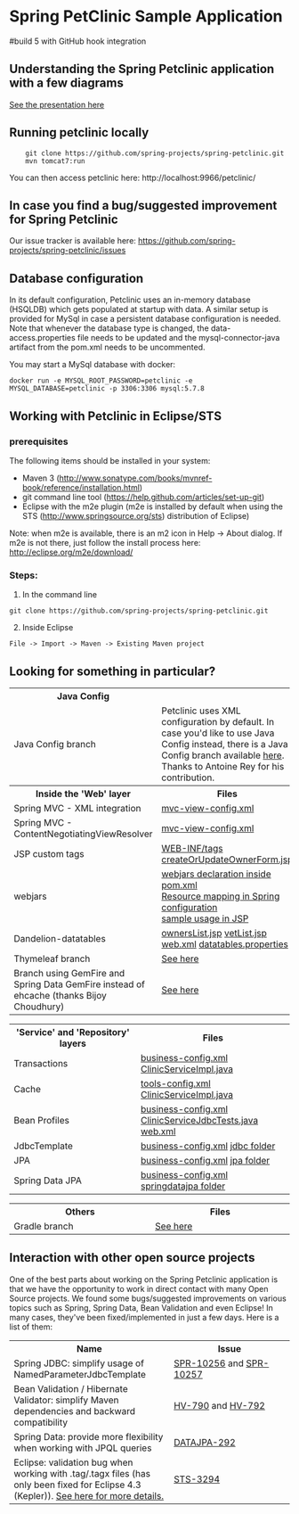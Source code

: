# Spring PetClinic Sample Application

#build 5 with GitHub hook integration


## Understanding the Spring Petclinic application with a few diagrams
<a href="https://speakerdeck.com/michaelisvy/spring-petclinic-sample-application">See the presentation here</a>

## Running petclinic locally
```
	git clone https://github.com/spring-projects/spring-petclinic.git
	mvn tomcat7:run
```

You can then access petclinic here: http://localhost:9966/petclinic/

## In case you find a bug/suggested improvement for Spring Petclinic
Our issue tracker is available here: https://github.com/spring-projects/spring-petclinic/issues


## Database configuration

In its default configuration, Petclinic uses an in-memory database (HSQLDB) which
gets populated at startup with data. A similar setup is provided for MySql in case a persistent database configuration is needed.
Note that whenever the database type is changed, the data-access.properties file needs to be updated and the mysql-connector-java artifact from the pom.xml needs to be uncommented.

You may start a MySql database with docker:

```
docker run -e MYSQL_ROOT_PASSWORD=petclinic -e MYSQL_DATABASE=petclinic -p 3306:3306 mysql:5.7.8
```

## Working with Petclinic in Eclipse/STS

### prerequisites
The following items should be installed in your system:
* Maven 3 (http://www.sonatype.com/books/mvnref-book/reference/installation.html)
* git command line tool (https://help.github.com/articles/set-up-git)
* Eclipse with the m2e plugin (m2e is installed by default when using the STS (http://www.springsource.org/sts) distribution of Eclipse)

Note: when m2e is available, there is an m2 icon in Help -> About dialog.
If m2e is not there, just follow the install process here: http://eclipse.org/m2e/download/


### Steps:

1) In the command line
```
git clone https://github.com/spring-projects/spring-petclinic.git
```
2) Inside Eclipse
```
File -> Import -> Maven -> Existing Maven project
```


## Looking for something in particular?

<table>
  <tr>
    <th width="300px">Java Config</th><th width="300px"></th>
  </tr>
  <tr>
    <td>Java Config branch</td>
    <td>
      Petclinic uses XML configuration by default. In case you'd like to use Java Config instead, there is a Java Config branch available <a href="https://github.com/spring-projects/spring-petclinic/tree/javaconfig">here</a>. Thanks to Antoine Rey for his contribution.     
    </td>
  </tr>
  <tr>
    <th width="300px">Inside the 'Web' layer</th><th width="300px">Files</th>
  </tr>
  <tr>
    <td>Spring MVC - XML integration</td>
    <td><a href="/src/main/resources/spring/mvc-view-config.xml">mvc-view-config.xml</a></td>
  </tr>
  <tr>
    <td>Spring MVC - ContentNegotiatingViewResolver</td>
    <td><a href="/src/main/resources/spring/mvc-view-config.xml">mvc-view-config.xml</a></td>
  </tr>
  <tr>
    <td>JSP custom tags</td>
    <td>
      <a href="/src/main/webapp/WEB-INF/tags">WEB-INF/tags</a>
      <a href="/src/main/webapp/WEB-INF/jsp/owners/createOrUpdateOwnerForm.jsp">createOrUpdateOwnerForm.jsp</a></td>
  </tr>
  <tr>
    <td>webjars</td>
    <td>
      <a href="/pom.xml">webjars declaration inside pom.xml</a> <br />
      <a href="/src/main/resources/spring/mvc-core-config.xml#L24">Resource mapping in Spring configuration</a> <br />
      <a href="/src/main/webapp/WEB-INF/jsp/fragments/staticFiles.jsp#L12">sample usage in JSP</a></td>
    </td>
  </tr>
  <tr>
    <td>Dandelion-datatables</td>
    <td>
      <a href="/src/main/webapp/WEB-INF/jsp/owners/ownersList.jsp">ownersList.jsp</a> 
      <a href="/src/main/webapp/WEB-INF/jsp/vets/vetList.jsp">vetList.jsp</a> 
      <a href="/src/main/webapp/WEB-INF/web.xml">web.xml</a> 
      <a href="/src/main/resources/dandelion/datatables/datatables.properties">datatables.properties</a> 
   </td>
  </tr>
  <tr>
    <td>Thymeleaf branch</td>
    <td>
      <a href="http://www.thymeleaf.org/petclinic.html">See here</a></td>
  </tr>
  <tr>
    <td>Branch using GemFire and Spring Data GemFire instead of ehcache (thanks Bijoy Choudhury)</td>
    <td>
      <a href="https://github.com/bijoych/spring-petclinic-gemfire">See here</a></td>
  </tr>
</table>

<table>
  <tr>
    <th width="300px">'Service' and 'Repository' layers</th><th width="300px">Files</th>
  </tr>
  <tr>
    <td>Transactions</td>
    <td>
      <a href="/src/main/resources/spring/business-config.xml">business-config.xml</a>
       <a href="/src/main/java/org/springframework/samples/petclinic/service/ClinicServiceImpl.java">ClinicServiceImpl.java</a>
    </td>
  </tr>
  <tr>
    <td>Cache</td>
      <td>
      <a href="/src/main/resources/spring/tools-config.xml">tools-config.xml</a>
       <a href="/src/main/java/org/springframework/samples/petclinic/service/ClinicServiceImpl.java">ClinicServiceImpl.java</a>
    </td>
  </tr>
  <tr>
    <td>Bean Profiles</td>
      <td>
      <a href="/src/main/resources/spring/business-config.xml">business-config.xml</a>
       <a href="/src/test/java/org/springframework/samples/petclinic/service/ClinicServiceJdbcTests.java">ClinicServiceJdbcTests.java</a>
       <a href="/src/main/webapp/WEB-INF/web.xml">web.xml</a>
    </td>
  </tr>
  <tr>
    <td>JdbcTemplate</td>
    <td>
      <a href="/src/main/resources/spring/business-config.xml">business-config.xml</a>
      <a href="/src/main/java/org/springframework/samples/petclinic/repository/jdbc">jdbc folder</a></td>
  </tr>
  <tr>
    <td>JPA</td>
    <td>
      <a href="/src/main/resources/spring/business-config.xml">business-config.xml</a>
      <a href="/src/main/java/org/springframework/samples/petclinic/repository/jpa">jpa folder</a></td>
  </tr>
  <tr>
    <td>Spring Data JPA</td>
    <td>
      <a href="/src/main/resources/spring/business-config.xml">business-config.xml</a>
      <a href="/src/main/java/org/springframework/samples/petclinic/repository/springdatajpa">springdatajpa folder</a></td>
  </tr>
</table>

<table>
  <tr>
    <th width="300px">Others</th><th width="300px">Files</th>
  </tr>
  <tr>
    <td>Gradle branch</td>
    <td>
      <a href="https://github.com/whimet/spring-petclinic">See here</a></td>
  </tr>
</table>


## Interaction with other open source projects

One of the best parts about working on the Spring Petclinic application is that we have the opportunity to work in direct contact with many Open Source projects. We found some bugs/suggested improvements on various topics such as Spring, Spring Data, Bean Validation and even Eclipse! In many cases, they've been fixed/implemented in just a few days.
Here is a list of them:

<table>
  <tr>
    <th width="300px">Name</th>
    <th width="300px"> Issue </th>
  </tr>

  <tr>
    <td>Spring JDBC: simplify usage of NamedParameterJdbcTemplate</td>
    <td> <a href="https://jira.springsource.org/browse/SPR-10256"> SPR-10256</a> and <a href="https://jira.springsource.org/browse/SPR-10257"> SPR-10257</a> </td>
  </tr>
  <tr>
    <td>Bean Validation / Hibernate Validator: simplify Maven dependencies and backward compatibility</td>
    <td>
      <a href="https://hibernate.atlassian.net/browse/HV-790"> HV-790</a> and <a href="https://hibernate.atlassian.net/browse/HV-792"> HV-792</a>
      </td>
  </tr>
  <tr>
    <td>Spring Data: provide more flexibility when working with JPQL queries</td>
    <td>
      <a href="https://jira.springsource.org/browse/DATAJPA-292"> DATAJPA-292</a>
      </td>
  </tr>  
  <tr>
    <td>Eclipse: validation bug when working with .tag/.tagx files (has only been fixed for Eclipse 4.3 (Kepler)). <a href="https://github.com/spring-projects/spring-petclinic/issues/14">See here for more details.</a></td>
    <td>
      <a href="https://issuetracker.springsource.com/browse/STS-3294"> STS-3294</a>
    </td>
  </tr>    
</table>



